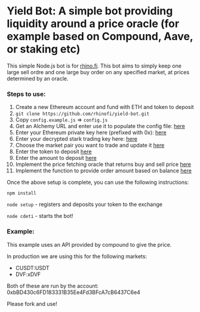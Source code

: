 # Yield Bot: A simple bot providing liquidity around a price oracle (for example based on Compound, Aave, or staking etc)

This simple Node.js bot is for [rhino.fi](rhino.fi). This bot aims to simply keep one large sell ordre and one large buy order on any specified market, at prices determined by an oracle.

### Steps to use:

1. Create a new Ethereum account and fund with ETH and token to deposit
2. `git clone https://github.com/rhinofi/yield-bot.git`
2. Copy `config.example.js` => `config.js`
3. Get an Alchemy URL and enter use it to populate the config file: [here](https://github.com/rhinofi/yield-bot/blob/cdeti/config.example.js#L5)
4. Enter your Ethereum private key here (prefixed with 0x): [here](https://github.com/rhinofi/yield-bot/blob/cdeti/config.example.js#L3)
5. Enter your decrypted stark trading key here: [here](https://github.com/rhinofi/yield-bot/blob/cdeti/config.example.js#L4)
6. Choose the market pair you want to trade and update it [here](https://github.com/rhinofi/yield-bot/blob/cdeti/config.example.js#L5)
7. Enter the token to deposit [here](https://github.com/rhinofi/yield-bot/blob/cdeti/config.example.js#L7)
8. Enter the amount to deposit [here](https://github.com/rhinofi/yield-bot/blob/cdeti/config.example.js#L8)
9. Implement the price fetching oracle that returns buy and sell price [here](https://github.com/rhinofi/yield-bot/blob/cdeti/cdeti.js#L111)
10. Implement the function to provide order amount based on balance [here](https://github.com/rhinofi/yield-bot/blob/cdeti/cdeti.js#L123)

Once the above setup is complete, you can use the following instructions:

`npm install`

`node setup` - registers and deposits your token to the exchange

`node cdeti` - starts the bot!

### Example:

This example uses an API provided by compound to give the price.

In production we are using this for the following markets:
- CUSDT:USDT
- DVF:xDVF

Both of these are run by the account: 0xbBD430c6FD183331B35Ee4Fd3BFcA7cB6437C6e4

Please fork and use!
